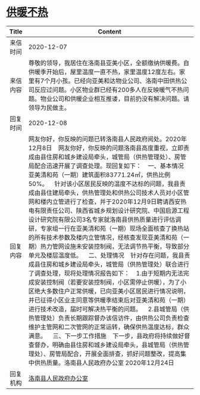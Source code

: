 # [供暖不热](http://www.shangluo.gov.cn/zmhd/ldxxxx.jsp?urltype=leadermail.LeaderMailContentUrl&wbtreeid=1112&leadermailid=6683)

| Title |                                                                                                                                                                                                                                                                                                                                                                              Content                                                                                                                                                                                                                                                                                                                                                                               |
|:-----:|--------------------------------------------------------------------------------------------------------------------------------------------------------------------------------------------------------------------------------------------------------------------------------------------------------------------------------------------------------------------------------------------------------------------------------------------------------------------------------------------------------------------------------------------------------------------------------------------------------------------------------------------------------------------------------------------------------------------------------------------------------------------|
| 来信时间  | 2020-12-07                                                                                                                                                                                                                                                                                                                                                                                                                                                                                                                                                                                                                                                                                                                                                         |
| 来信内容  | 尊敬的领导，我居住在洛南县亚美小区，全额缴纳供暖费。自供暖季开始后，屋里温度一直不热，家里温度12度左右。家里有7个月小孩。已经向亚美和达物业公司、洛南中田供热公司反应过问题。小区物业群已经有200多人在反映暖气不热问题。物业公司和供暖企业相互推诿，目前扔没有解决问题。请领导为民做主。                                                                                                                                                                                                                                                                                                                                                                                                                                                                                                                                                                                                                    |
| 回复时间  | 2020-12-08                                                                                                                                                                                                                                                                                                                                                                                                                                                                                                                                                                                                                                                                                                                                                         |
| 回复内容  | 网友你好，你反映的问题已转洛南县人民政府阅处。2020年12月8日    网友你好，你反映的问题洛南县高度重视，立即责成由县住房和城乡建设局牵头，城管局（供热管理处）、房管局配合迅速开展了调查处理。现回复如下：    一、基本情况    亚美清和苑（一期）建筑面积83771.24㎡，供热比例50%。    针对该小区居民反映的温度不达标的问题，我县责成由县住建局牵头，供热管理处和供热公司技术人员对小区管网和楼内立管进行了检查，并于2020年12月9日聘请西安热电有限责任公司、陕西省城乡规划设计研究院、中国启源工程设计研究院有限公司3名专家就洛南县供热质量进行评估调研，专家组一行在亚美清和苑（一期）现场全面核查了换热站的所有技术参数及楼内立管情况，经核查发现亚美清和苑（一期）热力管网设施未安装控制阀，无法调节热平衡，导致部分单元及楼层温度低。    二、处理情况    针对存在问题，我县责成县住房和城乡建设局牵头，城管局（供热管理处）联合进行了调查处理，现将处理情况报告如下：    1.由于短期内无法完成安装控制阀（若要安装控制阀，小区需停止供暖），为了小区绝大多数住户正常供暖，已向亚美小区居民进行情况说明，并已征得小区业主同意等供暖季结束后对亚美清和苑（一期）进行技术改造，届时可解决热平衡的问题。    2.县城管局（供热管理处）负责长期跟踪督办该信访件，由供热公司负责检查维护主管网和二次管网的正常运转，确保供热温度达标，群众满意。    三、下一步工作措施    下一步，县政府将持续做好督查督办，明确由县住房和城乡建设局牵头，县城管局（供热管理处）、房管局配合，开展全面排查，抓好问题整改，提高集中供热质量。洛南县人民政府办公室 2020年12月24日 |
| 回复机构  | [洛南县人民政府办公室](../../category/agencies/洛南县人民政府办公室.md)                                                                                                                                                                                                                                                                                                                                                                                                                                                                                                                                                                                                                                                                                                                |